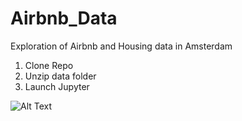 # Airbnb_Data
Exploration of Airbnb and Housing data in Amsterdam

1. Clone Repo
2. Unzip data folder
3. Launch Jupyter

![Alt Text](https://media.giphy.com/media/l378j5n4WmjmZb1ew/giphy.gif)
